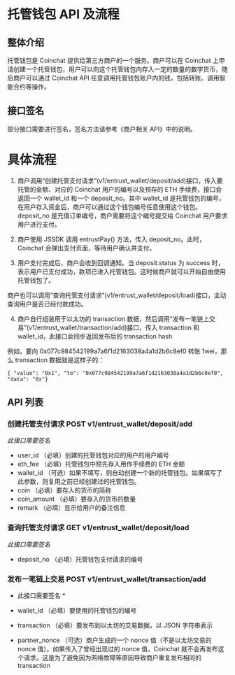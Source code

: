 # 托管钱包 API 及流程

## 整体介绍
托管钱包是 Coinchat 提供给第三方商户的一个服务。商户可以在 Coinchat 上申请创建一个托管钱包，用户可以向这个托管钱包内存入一定的数量的数字货币，随后商户可以通过 Coinchat API 任意调用托管钱包账户内的钱，包括转账、调用智能合约等操作。


## 接口签名
部分接口需要进行签名，签名方法请参考《商户相关 API》中的说明。

# 具体流程

1. 商户调用“创建托管支付请求”(v1/entrust_wallet/deposit/add)接口，传入要托管的金额、对应的 Coinchat 用户的编号以及预存的 ETH 手续费，接口会返回一个 wallet_id 和一个 deposit_no。其中 wallet_id 是托管钱包的编号，在用户存入资金后，商户可以通过这个钱包编号任意使用这个钱包。deposit_no 是充值订单编号，商户需要将这个编号提交给 Coinchat 用户要求用户进行支付。

2. 商户使用 JSSDK 调用 entrustPay() 方法，传入 deposit_no。此时，Coinchat 会弹出支付页面，等待用户确认并支付。

3. 用户支付完成后，商户会收到回调通知。当 deposit.status 为 success 时，表示用户已支付成功，款项已进入托管钱包。这时候商户就可以开始自由使用托管钱包了。

商户也可以调用“查询托管支付请求”(v1/entrust_wallet/deposit/load)接口，主动查询用户是否已经付款成功。

4. 商户自行组装用于以太坊的 transaction 数据，然后调用“发布一笔链上交易”(v1/entrust_wallet/transaction/add)接口，传入 transaction 和 wallet_id，此接口会同步返回发布后的 transaction hash

例如，要向 0x077c984542199a7a6f1d2163038a4a1d2b6c8ef0 转账 1wei，那么 transaction 数据就是这样子的：
```
{ "value": "0x1", "to": "0x077c984542199a7a6f1d2163038a4a1d2b6c8ef0", "data": "0x"}
```


## API 列表
### 创建托管支付请求 POST v1/entrust_wallet/deposit/add

*此接口需要签名*

* user_id       （必填）创建的托管钱包对应的用户的用户编号
* eth_fee       （必填）托管钱包中预先存入用作手续费的 ETH 金额
* wallet_id     （可选）如果不填写，则自动创建一个新的托管钱包。如果填写了此参数，则复用之前已经创建过的托管钱包。
* coin          （必填）要存入的货币的简称
* coin_amount   （必填）要存入的货币的数量
* remark        （必填）显示给用户的备注信息

### 查询托管支付请求 GET v1/entrust_wallet/deposit/load

*此接口需要签名*

* deposit_no    （必填）托管钱包支付请求的编号


### 发布一笔链上交易 POST v1/entrust_wallet/transaction/add

* 此接口需要签名 *

* wallet_id     （必填）要使用的托管钱包的编号
* transaction   （必填）要发布到以太坊的交易数据，以 JSON 字符串表示
* partner_nonce （可选）商户生成的一个 nonce 值（不是以太坊交易的 nonce 值）。如果传入了曾经出现过的 nonce 值，Coinchat 就不会再发布这个请求。这是为了避免因为网络故障等原因导致商户重复发布相同的 transaction


